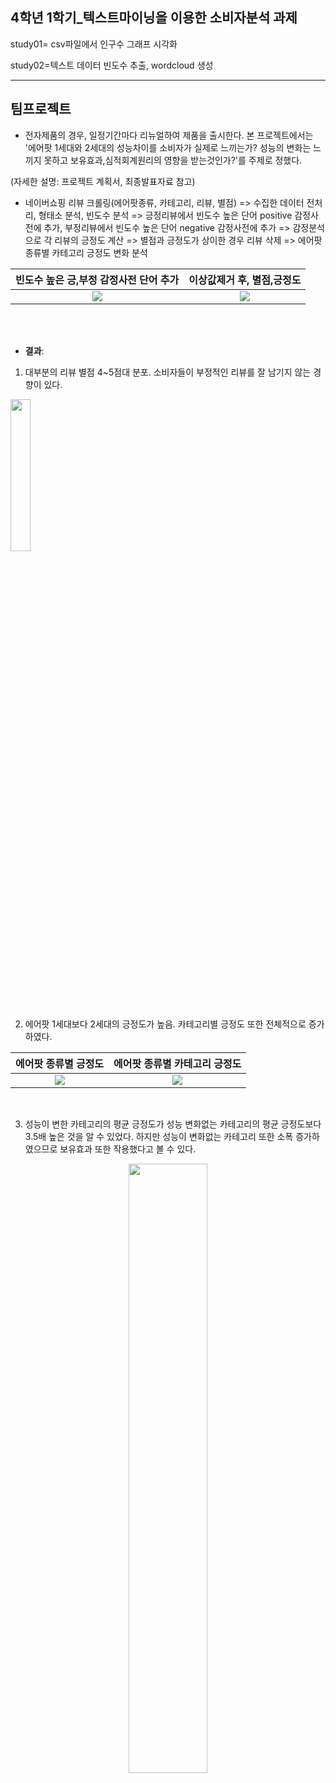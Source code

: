
## 4학년 1학기_텍스트마이닝을 이용한 소비자분석 과제

study01= csv파일에서 인구수 그래프 시각화

study02=텍스트 데이터 빈도수 추출, wordcloud 생성


-----------------------------------------------------------


## 팀프로젝트 
* 전자제품의 경우, 일정기간마다 리뉴얼하여 제품을 출시한다. 
본 프로젝트에서는 '에어팟 1세대와 2세대의 성능차이를 소비자가 실제로 느끼는가? 성능의 변화는 느끼지 못하고 보유효과,심적회계원리의 영향을 받는것인가?'를 주제로 정했다.

(자세한 설명: 프로젝트 계획서, 최종발표자료 참고)

* 네이버쇼핑 리뷰 크롤링(에어팟종류, 카테고리, 리뷰, 별점) => 수집한 데이터 전처리, 형태소 분석, 빈도수 분석 => 긍정리뷰에서 빈도수 높은 단어 positive 감정사전에 추가, 부정리뷰에서 빈도수 높은 단어 negative 감정사전에 추가 => 감정분석으로 각 리뷰의 긍정도 계산 => 별점과 긍정도가 상이한 경우 리뷰 삭제 => 에어팟 종류별 카테고리 긍정도 변화 분석
 
빈도수 높은 긍,부정 감정사전 단어 추가  |  이상값제거 후, 별점,긍정도 
:------------------------------------:|:-------------------------:
![](https://user-images.githubusercontent.com/57060127/85818881-d2603600-b7ac-11ea-89fe-a3ee3220bbaa.png)  |  ![](https://user-images.githubusercontent.com/57060127/85818955-076c8880-b7ad-11ea-9ce8-60ebcd9cc878.png)
<br>
<br>

* __결과__: 
 1. 대부분의 리뷰 별점 4~5점대 분포. 소비자들이 부정적인 리뷰를 잘 남기지 않는 경향이 있다.
 <img src="https://user-images.githubusercontent.com/57060127/85818322-55808c80-b7ab-11ea-9131-c54188373a14.png" width=25%>
 <br>
 
 2. 에어팟 1세대보다 2세대의 긍정도가 높음. 카테고리별 긍정도 또한 전체적으로 증가하였다.
 
 에어팟 종류별 긍정도  |  에어팟 종류별 카테고리 긍정도
:------------------------------------:|:-------------------------:
![](https://user-images.githubusercontent.com/57060127/85819556-fde42000-b7ae-11ea-9e78-b491f47f55b7.png)  |  ![](https://user-images.githubusercontent.com/57060127/85819171-d476c480-b7ad-11ea-9a4c-092396b1306c.png)
<br>

3. 성능이 변한 카테고리의 평균 긍정도가 성능 변화없는 카테고리의 평균 긍정도보다 3.5배 높은 것을 알 수 있었다. 
하지만 성능이 변화없는 카테고리 또한 소폭 증가하였으므로 보유효과 또한 작용했다고 볼 수 있다.  
<p align="center">
<img src="https://user-images.githubusercontent.com/57060127/85820040-59fb7400-b7b0-11ea-91fa-7b2615f58778.png" width=50%>
</p>
<br>
<br>
